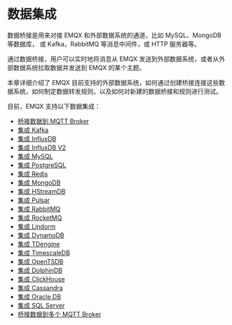 # 数据集成

数据桥接是用来对接 EMQX 和外部数据系统的通道，比如 MySQL、MongoDB 等数据库， 或 Kafka，RabbitMQ 等消息中间件，或 HTTP 服务器等。

通过数据桥接，用户可以实时地将消息从 EMQX 发送到外部数据系统，或者从外部数据系统拉取数据并发送到 EMQX 的某个主题。

本章详细介绍了 EMQX 目前支持的外部数据系统，如何通过创建桥接连接这些数据系统，如何制定数据转发规则，以及如何对新建的数据桥接和规则进行测试。

目前，EMQX 支持以下数据集成：

- [桥接数据到 MQTT Broker](./bridge_mqtt.md)
- [集成 Kafka](./bridge_kafka.md)
- [集成 InfluxDB](./backend_influxdb.md)
- [集成 InfluxDB V2](./backend_influxdb_v2.md)
- [集成 MySQL](./backend_mysql.md)
- [集成 PostgreSQL](./backend_pgsql.md)
- [集成 Redis](./backend_redis.md)
- [集成 MongoDB](./backend_mongodb.md)
- [集成 HStreamDB](./backend_hstreamdb.md)
- [集成 Pulsar](./bridge_pulsar.md)
- [集成 RabbitMQ](./bridge_rabbitmq.md)
- [集成 RocketMQ](./bridge_rocketmq.md)
- [集成 Lindorm](./backend_lindorm.md)
- [集成 DynamoDB](./backend_dynamodb.md)
- [集成 TDengine](./backend_tdengine.md)
- [集成 TimescaleDB](./backend_timescaledb.md)
- [集成 OpenTSDB](./backend_opentsdb.md)
- [集成 DolphinDB](./backend_dolphindb.md)
- [集成 ClickHouse](./backend_clickhouse.md)
- [集成 Cassandra](./backend_cassandra.md)
- [集成 Oracle DB](./backend_oracle.md)
- [集成 SQL Server](./backend_sqlserver.md)
- [桥接数据到多个 MQTT Broker](./bridge_emqx.md)